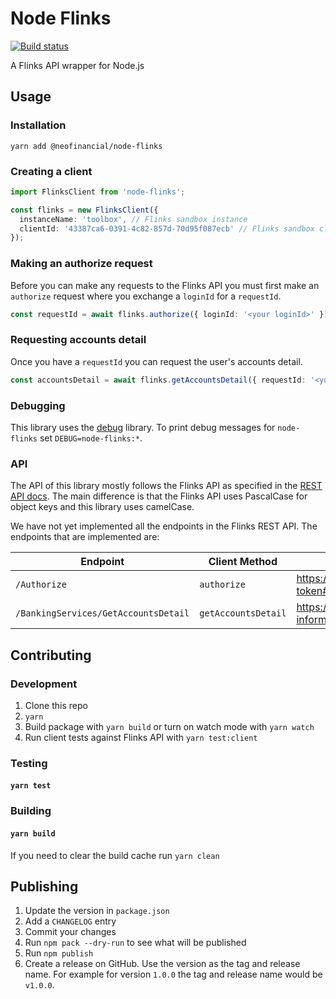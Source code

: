 # Node Flinks

[![Build status](https://github.com/neofinancial/node-flinks/workflows/CI/badge.svg)](https://github.com/neofinancial/node-flinks/actions)

A Flinks API wrapper for Node.js

## Usage

### Installation

`yarn add @neofinancial/node-flinks`

### Creating a client

```ts
import FlinksClient from 'node-flinks';

const flinks = new FlinksClient({
  instanceName: 'toolbox', // Flinks sandbox instance
  clientId: '43387ca6-0391-4c82-857d-70d95f087ecb' // Flinks sandbox clientId
});
```

### Making an authorize request

Before you can make any requests to the Flinks API you must first make an `authorize` request where you exchange a `loginId` for a `requestId`.

```ts
const requestId = await flinks.authorize({ loginId: '<your loginId>' });
```

### Requesting accounts detail

Once you have a `requestId` you can request the user's accounts detail.

```ts
const accountsDetail = await flinks.getAccountsDetail({ requestId: '<your requestId from earlier' });
```

### Debugging

This library uses the [debug](https://github.com/visionmedia/debug) library. To print debug messages for `node-flinks` set `DEBUG=node-flinks:*`.

### API

The API of this library mostly follows the Flinks API as specified in the [REST API docs](https://docs.flinks.io/reference/flinks-api). The main difference is that the Flinks API uses PascalCase for object keys and this library uses camelCase.

We have not yet implemented all the endpoints in the Flinks REST API. The endpoints that are implemented are:

| Endpoint                             | Client Method       | Docs                                                                          |
| ------------------------------------ | ------------------- | ----------------------------------------------------------------------------- |
| `/Authorize`                         | `authorize`         | https://docs.flinks.io/reference/authorize-token#authorize-with-token         |
| `/BankingServices/GetAccountsDetail` | `getAccountsDetail` | https://docs.flinks.io/reference/accounts-information#step-2-calling-for-data |

## Contributing

### Development

1. Clone this repo
1. `yarn`
1. Build package with `yarn build` or turn on watch mode with `yarn watch`
1. Run client tests against Flinks API with `yarn test:client`

### Testing

#### `yarn test`

### Building

#### `yarn build`

If you need to clear the build cache run `yarn clean`

## Publishing

1. Update the version in `package.json`
1. Add a `CHANGELOG` entry
1. Commit your changes
1. Run `npm pack --dry-run` to see what will be published
1. Run `npm publish`
1. Create a release on GitHub. Use the version as the tag and release name. For example for version `1.0.0` the tag and release name would be `v1.0.0`.
